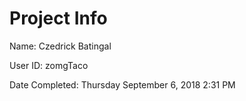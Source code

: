 #  Project Info
Name: Czedrick Batingal

User ID: zomgTaco

Date Completed: Thursday September 6, 2018 2:31 PM

